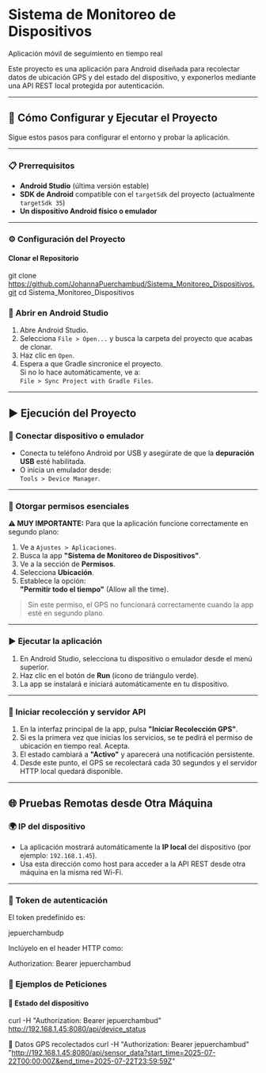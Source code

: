 # Sistema de Monitoreo de Dispositivos

Aplicación móvil de seguimiento en tiempo real

Este proyecto es una aplicación para Android diseñada para recolectar datos de ubicación GPS y del estado del dispositivo, y exponerlos mediante una API REST local protegida por autenticación.

---

## 🚀 Cómo Configurar y Ejecutar el Proyecto

Sigue estos pasos para configurar el entorno y probar la aplicación.

---

### 📋 Prerrequisitos

- **Android Studio** (última versión estable)
- **SDK de Android** compatible con el `targetSdk` del proyecto (actualmente `targetSdk 35`)
- **Un dispositivo Android físico o emulador**

---

### ⚙️ Configuración del Proyecto

#### Clonar el Repositorio

git clone https://github.com/JohannaPuerchambud/Sistema_Monitoreo_Dispositivos.git
cd Sistema_Monitoreo_Dispositivos
### 📂 Abrir en Android Studio

1. Abre Android Studio.
2. Selecciona `File > Open...` y busca la carpeta del proyecto que acabas de clonar.
3. Haz clic en `Open`.
4. Espera a que Gradle sincronice el proyecto.  
   Si no lo hace automáticamente, ve a:  
   `File > Sync Project with Gradle Files`.

---

## ▶️ Ejecución del Proyecto

### 🔌 Conectar dispositivo o emulador

- Conecta tu teléfono Android por USB y asegúrate de que la **depuración USB** esté habilitada.
- O inicia un emulador desde:  
  `Tools > Device Manager`.

---

### 🔐 Otorgar permisos esenciales

**⚠️ MUY IMPORTANTE:** Para que la aplicación funcione correctamente en segundo plano:

1. Ve a `Ajustes > Aplicaciones`.
2. Busca la app **"Sistema de Monitoreo de Dispositivos"**.
3. Ve a la sección de **Permisos**.
4. Selecciona **Ubicación**.
5. Establece la opción:  
   **"Permitir todo el tiempo"** (Allow all the time).

> Sin este permiso, el GPS no funcionará correctamente cuando la app esté en segundo plano.

---

### ▶️ Ejecutar la aplicación

1. En Android Studio, selecciona tu dispositivo o emulador desde el menú superior.
2. Haz clic en el botón de **Run** (ícono de triángulo verde).
3. La app se instalará e iniciará automáticamente en tu dispositivo.

---

### 📡 Iniciar recolección y servidor API

1. En la interfaz principal de la app, pulsa **"Iniciar Recolección GPS"**.
2. Si es la primera vez que inicias los servicios, se te pedirá el permiso de ubicación en tiempo real. Acepta.
3. El estado cambiará a **"Activo"** y aparecerá una notificación persistente.
4. Desde este punto, el GPS se recolectará cada 30 segundos y el servidor HTTP local quedará disponible.

---

## 🌐 Pruebas Remotas desde Otra Máquina

### 🌍 IP del dispositivo

- La aplicación mostrará automáticamente la **IP local** del dispositivo (por ejemplo: `192.168.1.45`).
- Usa esta dirección como host para acceder a la API REST desde otra máquina en la misma red Wi-Fi.

---

### 🔐 Token de autenticación

El token predefinido es:

jepuerchambudp


Inclúyelo en el header HTTP como:

Authorization: Bearer jepuerchambud

### 🔎 Ejemplos de Peticiones

#### 📲 Estado del dispositivo

curl -H "Authorization: Bearer jepuerchambud" http://192.168.1.45:8080/api/device_status

📍 Datos GPS recolectados
curl -H "Authorization: Bearer jepuerchambud" "http://192.168.1.45:8080/api/sensor_data?start_time=2025-07-22T00:00:00Z&end_time=2025-07-22T23:59:59Z"




  
